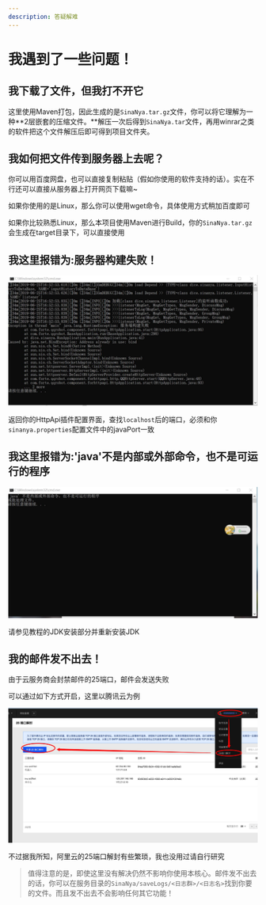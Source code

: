 ```yaml
---
description: 答疑解难
---
```


# 我遇到了一些问题！

## 我下载了文件，但我打不开它

这里使用Maven打包，因此生成的是`SinaNya.tar.gz`文件，你可以将它理解为一种**2层嵌套的压缩文件。**解压一次后得到`SinaNya.tar`文件，再用winrar之类的软件把这个文件解压后即可得到项目文件夹。

## 我如何把文件传到服务器上去呢？

你可以用百度网盘，也可以直接复制粘贴（假如你使用的软件支持的话）。实在不行还可以直接从服务器上打开网页下载嘛~

如果你使用的是Linux，那么你可以使用wget命令，具体使用方式稍加百度即可

如果你比较熟悉Linux，那么本项目使用Maven进行Build，你的`SinaNya.tar.gz`会生成在target目录下，可以直接使用

## 我这里报错为:服务器构建失败！

![](../.gitbook/assets/db4bceef64abeb5e282f6f5fd141e7f5.jpg)

返回你的HttpApi插件配置界面，查找`localhost`后的端口，必须和你`sinanya.properties`配置文件中的javaPort一致

## 我这里报错为:'java'不是内部或外部命令，也不是可运行的程序

![](../.gitbook/assets/c2812b866f04d36382b701e0367be0db.jpg)

请参见教程的JDK安装部分并重新安装JDK

## 我的邮件发不出去！

由于云服务商会封禁邮件的25端口，邮件会发送失败

可以通过如下方式开启，这里以腾讯云为例

![](../.gitbook/assets/f75cce96-1b15-44b7-a228-c38d5287e86e.png)

不过据我所知，阿里云的25端口解封有些繁琐，我也没用过请自行研究

> 值得注意的是，即使这里没有解决仍然不影响你使用本核心。邮件发不出去的话，你可以在服务目录的`SinaNya/saveLogs/<日志群>/<日志名>`找到你要的文件。而且发不出去不会影响任何其它功能！





